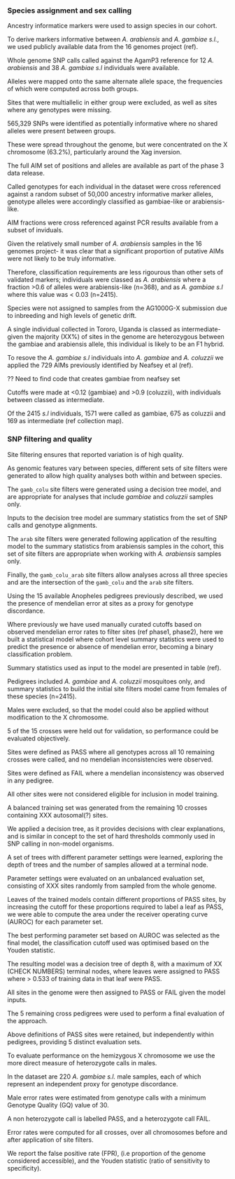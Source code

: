 ### Species assignment and sex calling

Ancestry informatice markers were used to assign species in our cohort.

To derive markers informative between _A. arabiensis_ and _A. gambiae s.l._, we used publicly available data from the 16 genomes project (ref). 

Whole genome SNP calls called against the AgamP3 reference for 12 _A. arabiensis_ and 38 _A. gambiae s.l_ individuals were available.

Alleles were mapped onto the same alternate allele space, the frequencies of which were computed across both groups.

Sites that were multiallelic in either group were excluded, as well as sites where any genotypes were missing. 

565,329 SNPs were identified as potentially informative where no shared alleles were present between groups.

These were spread throughout the genome, but were concentrated on the X chromosome (63.2%), particularly around the Xag inversion.

The full AIM set of positions and alleles are available as part of the phase 3 data release.

Called genotypes for each individual in the dataset were cross referenced against a random subset of 50,000 ancestry informative marker alleles, genotype alleles were accordingly classified as gambiae-like or arabiensis-like.

AIM fractions were cross referenced against PCR results available from a subset of inviduals.

Given the relatively small number of _A. arabiensis_ samples in the 16 genomes project- it was clear that a significant proportion of putative AIMs were not likely to be truly informative.

Therefore, classification requirements are less rigourous than other sets of validated markers; individuals were classed as _A. arabiensis_ where a fraction >0.6 of alleles were arabiensis-like (n=368), and as _A. gambiae s.l_ where this value was < 0.03 (n=2415).

Species were not assigned to samples from the AG1000G-X submission due to inbreeding and high levels of genetic drift.

A single individual collected in Tororo, Uganda is classed as intermediate- given the majority (XX%) of sites in the genome are heterozygous between the gambiae and arabiensis allele, this individual is likely to be an F1 hybrid.

To resove the _A. gambiae s.l_ individuals into _A. gambiae_ and _A. coluzzii_ we applied the 729 AIMs previously identified by Neafsey et al (ref).

?? Need to find code that creates gambiae from neafsey set

Cutoffs were made at <0.12 (gambiae) and >0.9 (coluzzii), with individuals between classed as intermediate. 

Of the 2415  _s.l_ individuals, 1571 were called as gambiae, 675 as coluzzii and 169 as intermediate (ref collection map). 

### SNP filtering and quality

Site filtering ensures that reported variation is of high quality.

As genomic features vary between species, different sets of site filters were generated to allow high quality analyses both within and between species. 

The `gamb_colu` site filters were generated using a decision tree model, and are appropriate for analyses that include _gambiae_ and _coluzzii_ samples only.

Inputs to the decision tree model are summary statistics from the set of SNP calls and genotype alignments.

The `arab` site filters were generated following application of the resulting model to the summary statistics from arabiensis samples in the cohort, this set of site filters are appropriate when working with _A. arabiensis_ samples only.

Finally, the `gamb_colu_arab` site filters allow analyses across all three species and are the intersection of the `gamb_colu` and the `arab` site filters.


Using the 15 available Anopheles pedigrees previously described, we used the presence of mendelian error at sites as a proxy for genotype discordance.

Where previously we have used manually curated cutoffs based on observed mendelian error rates to filter sites (ref phase1, phase2), here we built a statistical model where cohort level summary statistics were used to predict the presence or absence of mendelian error, becoming a binary classification problem.

Summary statistics used as input to the model are presented in table (ref). 

Pedigrees included _A. gambiae_ and _A. coluzzii_ mosquitoes only, and summary statistics to build the initial site filters model came from females of these species (n=2415). 

Males were excluded, so that the model could also be applied without modification to the X chromosome.

5 of the 15 crosses were held out for validation, so performance could be evaluated objectively.

Sites were defined as PASS where all genotypes across all 10 remaining crosses were called, and no mendelian inconsistencies were observed.

Sites were defined as FAIL where a mendelian inconsistency was observed in any pedigree.

All other sites were not considered eligible for inclusion in model training.

A balanced training set was generated from the remaining 10 crosses containing XXX autosomal(?) sites.

We applied a decision tree, as it provides decisions with clear explanations, and is similar in concept to the set of hard thresholds commonly used in SNP calling in non-model organisms.

A set of trees with different parameter settings were learned, exploring the depth of trees and the number of samples allowed at a terminal node.

Parameter settings were evaluated on an unbalanced evaluation set, consisting of XXX sites randomly from sampled from the whole genome.

Leaves of the trained models contain different proportions of PASS sites, by increasing the cutoff for these proportions required to label a leaf as PASS, we were able to compute the area under the receiver operating curve (AUROC) for each parameter set.

The best performing parameter set based on AUROC was selected as the final model, the classification cutoff used was optimised based on the Youden statistic.

The resulting model was a decision tree of depth 8, with a maximum of XX (CHECK NUMBERS) terminal nodes, where leaves were assigned to PASS where > 0.533 of training data in that leaf were PASS.

All sites in the genome were then assigned to PASS or FAIL given the model inputs.


The 5 remaining cross pedigrees were used to perform a final evaluation of the approach.

Above definitions of PASS sites were retained, but independently within pedigrees, providing 5 distinct evaluation sets.

To evaluate performance on the hemizygous X chromosome we use the more direct measure of heterozygote calls in males.

In the dataset are 220 _A. gambiae s.l._ male samples, each of which represent an independent proxy for genotype discordance.

Male error rates were estimated from genotype calls with a minimum Genotype Quality (GQ) value of 30.

A non heterozygote call is labelled PASS, and a heterozygote call FAIL.

Error rates were computed for all crosses, over all chromosomes before and after application of site filters.

We report the false positive rate (FPR), (i.e proportion of the genome considered accessible), and the Youden statistic (ratio of sensitivity to specificity).
